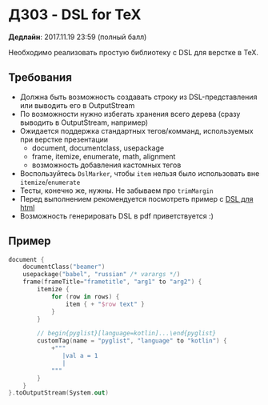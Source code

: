 # ДЗ03 - DSL for TeX

**Дедлайн**: 2017.11.19 23:59 (полный балл)

Необходимо реализовать простую библиотеку с DSL для верстке в TeX.

## Требования
- Должна быть возможность создавать строку из DSL-представления или выводить его в OutputStream
- По возможности нужно избегать хранения всего дерева (сразу выводить в OutputStream, например)
- Ожидается поддержка стандартных тегов/комманд, используемых при верстке презентации
    - document, documentclass, usepackage
    - frame, itemize, enumerate, math, alignment
    - возможность добавления кастомных тегов
- Воспользуйтесь `DslMarker`, чтобы `item` нельзя было использовать вне `itemize`/`enumerate`
- Тесты, конечно же, нужны. Не забываем про `trimMargin`
- Перед выполнением рекомендуется посмотреть пример с [DSL для html](https://kotlinlang.org/docs/reference/type-safe-builders.html)
- Возможность генерировать DSL в pdf приветствуется :)

## Пример
```kotlin
document {
    documentClass("beamer")
    usepackage("babel", "russian" /* varargs */)
    frame(frameTitle="frametitle", "arg1" to "arg2") {
        itemize {
            for (row in rows) {
                item { + "$row text" }
            }
        }

        // begin{pyglist}[language=kotlin]...\end{pyglist}
        customTag(name = "pyglist", "language" to "kotlin") {
            +"""
               |val a = 1
               |
            """
        }
    }
}.toOutputStream(System.out)
```
